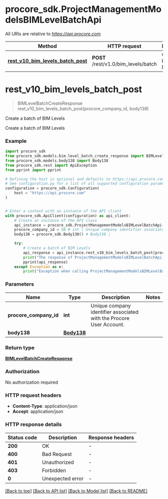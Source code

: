 # procore_sdk.ProjectManagementModelsBIMLevelBatchApi

All URIs are relative to *https://api.procore.com*

Method | HTTP request | Description
------------- | ------------- | -------------
[**rest_v10_bim_levels_batch_post**](ProjectManagementModelsBIMLevelBatchApi.md#rest_v10_bim_levels_batch_post) | **POST** /rest/v1.0/bim_levels/batch | Create a batch of BIM Levels


# **rest_v10_bim_levels_batch_post**
> BIMLevelBatchCreateResponse rest_v10_bim_levels_batch_post(procore_company_id, body138)

Create a batch of BIM Levels

Create a batch of BIM Levels

### Example


```python
import procore_sdk
from procore_sdk.models.bim_level_batch_create_response import BIMLevelBatchCreateResponse
from procore_sdk.models.body138 import Body138
from procore_sdk.rest import ApiException
from pprint import pprint

# Defining the host is optional and defaults to https://api.procore.com
# See configuration.py for a list of all supported configuration parameters.
configuration = procore_sdk.Configuration(
    host = "https://api.procore.com"
)


# Enter a context with an instance of the API client
with procore_sdk.ApiClient(configuration) as api_client:
    # Create an instance of the API class
    api_instance = procore_sdk.ProjectManagementModelsBIMLevelBatchApi(api_client)
    procore_company_id = 56 # int | Unique company identifier associated with the Procore User Account.
    body138 = procore_sdk.Body138() # Body138 | 

    try:
        # Create a batch of BIM Levels
        api_response = api_instance.rest_v10_bim_levels_batch_post(procore_company_id, body138)
        print("The response of ProjectManagementModelsBIMLevelBatchApi->rest_v10_bim_levels_batch_post:\n")
        pprint(api_response)
    except Exception as e:
        print("Exception when calling ProjectManagementModelsBIMLevelBatchApi->rest_v10_bim_levels_batch_post: %s\n" % e)
```



### Parameters


Name | Type | Description  | Notes
------------- | ------------- | ------------- | -------------
 **procore_company_id** | **int**| Unique company identifier associated with the Procore User Account. | 
 **body138** | [**Body138**](Body138.md)|  | 

### Return type

[**BIMLevelBatchCreateResponse**](BIMLevelBatchCreateResponse.md)

### Authorization

No authorization required

### HTTP request headers

 - **Content-Type**: application/json
 - **Accept**: application/json

### HTTP response details

| Status code | Description | Response headers |
|-------------|-------------|------------------|
**200** | OK |  -  |
**400** | Bad Request |  -  |
**401** | Unauthorized |  -  |
**403** | Forbidden |  -  |
**0** | Unexpected error |  -  |

[[Back to top]](#) [[Back to API list]](../README.md#documentation-for-api-endpoints) [[Back to Model list]](../README.md#documentation-for-models) [[Back to README]](../README.md)

